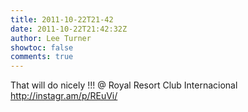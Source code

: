 ```yaml
---
title: 2011-10-22T21-42
date: 2011-10-22T21:42:32Z
author: Lee Turner
showtoc: false
comments: true
---
```


That will do nicely !!!  @ Royal Resort Club Internacional http://instagr.am/p/REuVi/

